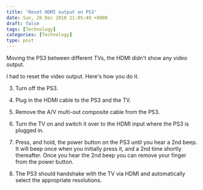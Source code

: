 ```yaml
---
title: 'Reset HDMI output on PS3'
date: Sun, 26 Dec 2010 21:05:49 +0000
draft: false
tags: [Technology]
categories: [Technology]
type: post
---
```


Moving the PS3 between different TVs, the HDMI didn't show any video output.

I had to reset the video output. Here's how you do it.

3.  Turn off the PS3.

6.  Plug in the HDMI cable to the PS3 and the TV.

9.  Remove the A/V multi-out composite cable from the PS3.

12.  Turn the TV on and switch it over to the HDMI input where the PS3 is plugged in.

15.  Press, and hold, the power button on the PS3 until you hear a 2nd beep. It will beep once when you initially press it, and a 2nd time shortly thereafter. Once you hear the 2nd beep you can remove your finger from the power button.

18.  The PS3 should handshake with the TV via HDMI and automatically select the appropriate resolutions.